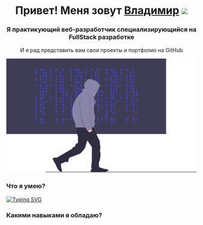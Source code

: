 <h1 align="center">Привет! Меня зовут <a href="#" target="_blank">Владимир</a> 
<img src="https://github.com/blackcater/blackcater/raw/main/images/Hi.gif" height="32"/></h1>
<h3 align="center">Я практикующий веб-разработчик специализирующийся на FullStack разработке</h3>
<p align="center">И я рад представить вам свои проекты и портфолио на GitHub</p>

<div align="center">
  <img src="https://raw.githubusercontent.com/zaebbb/zaebbb/f09f2dec7758d4101692def5f7cbd08ad95133bc/assets/undraw_hacker_mind_-6-y85.svg" width="600" height="300"/>
</div>

<h3>Что я умею?</h3>

[![Typing SVG](https://readme-typing-svg.herokuapp.com?font=Fira+Code&pause=1000&width=700&lines=%D0%9F%D1%80%D0%B0%D0%BA%D1%82%D0%B8%D0%BA%D1%83%D1%8E+%D0%BD%D0%B0%D0%BF%D0%B8%D1%81%D0%B0%D0%BD%D0%B8%D0%B5+%D0%BA%D0%BE%D0%B4%D0%B0+%D0%BD%D0%B0++Frontend;%D0%9F%D1%80%D0%B0%D0%BA%D1%82%D0%B8%D0%BA%D1%83%D1%8E+%D0%BD%D0%B0%D0%BF%D0%B8%D1%81%D0%B0%D0%BD%D0%B8%D0%B5+%D0%BA%D0%BE%D0%B4%D0%B0+%D0%BD%D0%B0++Backend;%D0%A3%D0%BC%D0%B5%D1%8E+%D0%BF%D0%B8%D1%81%D0%B0%D1%82%D1%8C+%D0%BA%D0%BE%D0%B4+%D0%B4%D0%BB%D1%8F+FullStack+%D0%BF%D1%80%D0%B8%D0%BB%D0%BE%D0%B6%D0%B5%D0%BD%D0%B8%D0%B9;%D0%9D%D0%BE+%D0%BF%D0%BE%D0%BC%D0%B8%D0%BC%D0%BE+%D1%8D%D1%82%D0%BE%D0%B3%D0%BE+%D1%8F+%D0%B5%D1%89%D0%B5+%D1%83%D0%BC%D0%B5%D1%8E+%D0%BF%D1%80%D0%BE%D0%B3%D1%80%D0%B0%D0%BC%D0%BC%D0%B8%D1%80%D0%BE%D0%B2%D0%B0%D1%82%D1%8C)](https://git.io/typing-svg)

<h3>Какими навыками я обладаю?</h3>
